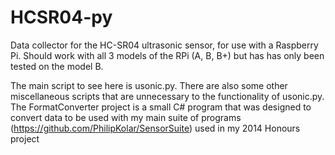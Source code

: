 HCSR04-py
=========

Data collector for the HC-SR04 ultrasonic sensor, for use with a Raspberry Pi. Should work with all 3 models of the RPi (A, B, B+) but has has only been tested on the model B.

The main script to see here is usonic.py. There are also some other miscellaneous scripts that are unnecessary to the functionality of usonic.py. The FormatConverter project is a small C# program that was designed to convert data to be used with my main suite of programs (https://github.com/PhilipKolar/SensorSuite) used in my 2014 Honours project
